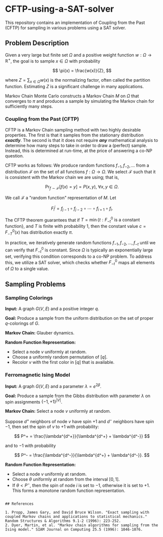 # CFTP-using-a-SAT-solver

This repository contains an implementation of Coupling from the Past (CFTP) for sampling in various problems using a SAT solver.

## Problem Description

Given a very large but finite set $\Omega$ and a positive weight function $w : \Omega \to \mathbb{R}^+$, the goal is to sample $x \in \Omega$ with probability 

$$
\pi(x) = \frac{w(x)}{Z},
$$

where $Z = \sum_{x \in \Omega} w(x)$ is the normalizing factor, often called the partition function. Estimating $Z$ is a significant challenge in many applications.

Markov Chain Monte Carlo constructs a Markov Chain $M$ on $\Omega$ that converges to $\pi$ and produces a sample by simulating the Markov chain for sufficiently many steps.

### Coupling from the Past (CFTP)
CFTP is a Markov Chain sampling method with two highly desirable properties. The first is that it samples from the stationary distribution ***exactly***. The second is that it does not require ***any*** mathematical analysis to determine how many steps to take in order to draw a (perfect) sample. Instead, this is determined at run-time,  at the price of answering a co-NP question. 

CFTP works as follows: We produce random functions $f_{-1}, f_{-2}, \ldots$ from a distribution $\mathcal{F}$ on the set of all functions $f: \Omega \to \Omega$. We select $\mathcal{F}$ such that it is consistent with the Markov chain we are using; that is, 

$$ \Pr_{f \sim \mathcal{F}}[f(x) = y] = P(x, y), \ \forall x, y \in \Omega. $$

We call $\mathcal{F}$ a "random function" representation of $M$. Let

$$ F^j_i = f_{j-1} \circ f_{j-2} \circ \cdots \circ f_{i+1} \circ f_i. $$

The CFTP theorem guarantees that if $`T = \min\{t : F^0_{-t}\text{ is a constant function}\},`$
and $T$ is finite with probability 1, then the constant value $c = F^0_{-T}(x)$ has distribution exactly $\pi$.

In practice, we iteratively generate random functions $f_{-1}, f_{-2}, \ldots, f_{-t}$ until we can verify that $F^0_{-t}$ is constant. Since $\Omega$ is typically an exponentially large set, verifying this condition corresponds to a co-NP problem. To address this, we utilize a SAT solver, which checks whether $F^0_{-t}$ maps all elements of $\Omega$ to a single value.

## Sampling Problems

### Sampling Colorings

**Input:** A graph $G(V, E)$ and a positive integer $q$.

**Goal:** Produce a sample from the uniform distribution on the set of proper $q$-colorings of $G$.

**Markov Chain:** Glauber dynamics.

**Random Function Representation:**
- Select a node $v$ uniformly at random.
- Choose a uniformly random permutation of $[q]$.
- Recolor $v$ with the first color in $[q]$ that is available.

### Ferromagnetic Ising Model

**Input:** A graph $G(V, E)$ and a parameter $\lambda = e^{2\beta}$.

**Goal:** Produce a sample from the Gibbs distribution with parameter $\lambda$ on spin assignments $`\{-1, +1\}^{|V|}`$.

**Markov Chain:** Select a node $v$ uniformly at random.

Suppose $d^+$ neighbors of node $v$ have spin $+1$ and $d^-$ neighbors have spin $-1$, then set the spin of $v$ to $+1$ with probability:

$$
P^+ = \frac{\lambda^{d^+}}{\lambda^{d^+} + \lambda^{d^-}}
$$

and to $-1$ with probability

$$
P^- = \frac{\lambda^{d^-}}{\lambda^{d^+} + \lambda^{d^-}}.
$$


**Random Function Representation:** 
- Select a node $v$ uniformly at random.
- Choose $θ$ uniformly at random from the interval $[0,1]$.
- If $θ < P^-$, then the spin of node $i$ is set to $-1$, otherwise it is set to $+1$. This forms a monotone random function representation.

```

## References

1. Propp, James Gary, and David Bruce Wilson. "Exact sampling with coupled Markov chains and applications to statistical mechanics." Random Structures & Algorithms 9.1‐2 (1996): 223-252.
2. Dyer, Martin, et al. "Markov chain algorithms for sampling from the Ising model." SIAM Journal on Computing 25.5 (1996): 1046-1076.
